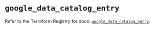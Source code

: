 # `google_data_catalog_entry`

Refer to the Terraform Registry for docs: [`google_data_catalog_entry`](https://registry.terraform.io/providers/hashicorp/google/6.27.0/docs/resources/data_catalog_entry).
